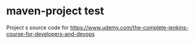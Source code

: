 # maven-project test
Project s source code for https://www.udemy.com/the-complete-jenkins-course-for-developers-and-devops
